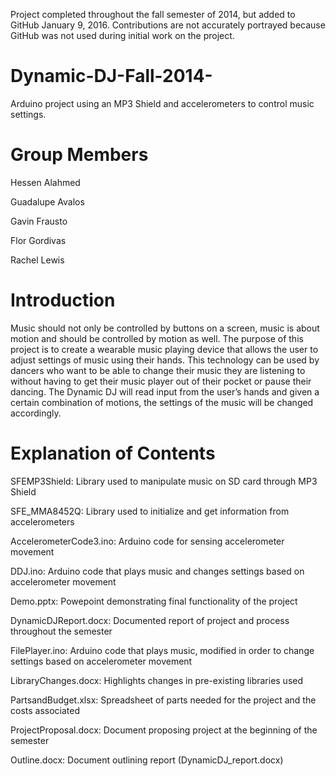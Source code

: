 Project completed throughout the fall semester of 2014, but added to GitHub January 9, 2016. Contributions are not accurately portrayed because GitHub was not used during initial work on the project.

# Dynamic-DJ-Fall-2014-
Arduino project using an MP3 Shield and accelerometers to control music settings.

# Group Members
Hessen Alahmed

Guadalupe Avalos

Gavin Frausto

Flor Gordivas

Rachel Lewis

# Introduction
Music should not only be controlled by buttons on a screen, music is about motion and should be controlled by motion as well. The purpose of this project is to create a wearable music playing device that allows the user to adjust settings of music using their hands. This technology can be used by dancers who want to be able to change their music they are listening to without having to get their music player out of their pocket or pause their dancing. The Dynamic DJ will read input from the user’s hands and given a certain combination of motions, the settings of the music will be changed accordingly.

# Explanation of Contents
SFEMP3Shield: Library used to manipulate music on SD card through MP3 Shield

SFE_MMA8452Q: Library used to initialize and get information from accelerometers

AccelerometerCode3.ino: Arduino code for sensing accelerometer movement

DDJ.ino: Arduino code that plays music and changes settings based on accelerometer movement

Demo.pptx: Powepoint demonstrating final functionality of the project

DynamicDJReport.docx: Documented report of project and process throughout the semester

FilePlayer.ino: Arduino code that plays music, modified in order to change settings based on accelerometer movement

LibraryChanges.docx: Highlights changes in pre-existing libraries used

PartsandBudget.xlsx: Spreadsheet of parts needed for the project and the costs associated

ProjectProposal.docx: Document proposing project at the beginning of the semester

Outline.docx: Document outlining report (DynamicDJ_report.docx)

